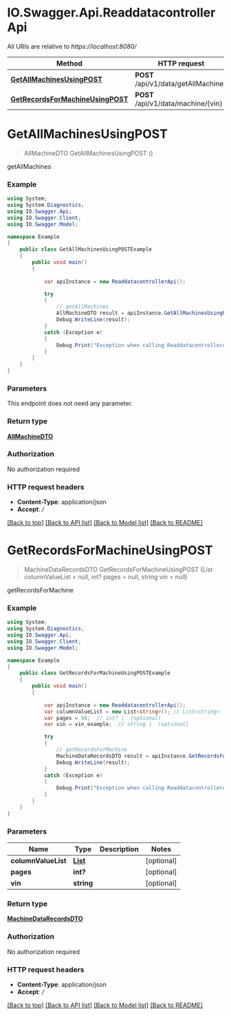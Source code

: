 # IO.Swagger.Api.ReaddatacontrollerApi

All URIs are relative to *https://localhost:8080/*

Method | HTTP request | Description
------------- | ------------- | -------------
[**GetAllMachinesUsingPOST**](ReaddatacontrollerApi.md#getallmachinesusingpost) | **POST** /api/v1/data/getAllMachines | getAllMachines
[**GetRecordsForMachineUsingPOST**](ReaddatacontrollerApi.md#getrecordsformachineusingpost) | **POST** /api/v1/data/machine/{vin} | getRecordsForMachine


<a name="getallmachinesusingpost"></a>
# **GetAllMachinesUsingPOST**
> AllMachineDTO GetAllMachinesUsingPOST ()

getAllMachines

### Example
```csharp
using System;
using System.Diagnostics;
using IO.Swagger.Api;
using IO.Swagger.Client;
using IO.Swagger.Model;

namespace Example
{
    public class GetAllMachinesUsingPOSTExample
    {
        public void main()
        {
            
            var apiInstance = new ReaddatacontrollerApi();

            try
            {
                // getAllMachines
                AllMachineDTO result = apiInstance.GetAllMachinesUsingPOST();
                Debug.WriteLine(result);
            }
            catch (Exception e)
            {
                Debug.Print("Exception when calling ReaddatacontrollerApi.GetAllMachinesUsingPOST: " + e.Message );
            }
        }
    }
}
```

### Parameters
This endpoint does not need any parameter.

### Return type

[**AllMachineDTO**](AllMachineDTO.md)

### Authorization

No authorization required

### HTTP request headers

 - **Content-Type**: application/json
 - **Accept**: *_/_*

[[Back to top]](#) [[Back to API list]](../README.md#documentation-for-api-endpoints) [[Back to Model list]](../README.md#documentation-for-models) [[Back to README]](../README.md)

<a name="getrecordsformachineusingpost"></a>
# **GetRecordsForMachineUsingPOST**
> MachineDataRecordsDTO GetRecordsForMachineUsingPOST (List<string> columnValueList = null, int? pages = null, string vin = null)

getRecordsForMachine

### Example
```csharp
using System;
using System.Diagnostics;
using IO.Swagger.Api;
using IO.Swagger.Client;
using IO.Swagger.Model;

namespace Example
{
    public class GetRecordsForMachineUsingPOSTExample
    {
        public void main()
        {
            
            var apiInstance = new ReaddatacontrollerApi();
            var columnValueList = new List<string>(); // List<string> |  (optional) 
            var pages = 56;  // int? |  (optional) 
            var vin = vin_example;  // string |  (optional) 

            try
            {
                // getRecordsForMachine
                MachineDataRecordsDTO result = apiInstance.GetRecordsForMachineUsingPOST(columnValueList, pages, vin);
                Debug.WriteLine(result);
            }
            catch (Exception e)
            {
                Debug.Print("Exception when calling ReaddatacontrollerApi.GetRecordsForMachineUsingPOST: " + e.Message );
            }
        }
    }
}
```

### Parameters

Name | Type | Description  | Notes
------------- | ------------- | ------------- | -------------
 **columnValueList** | [**List<string>**](string.md)|  | [optional] 
 **pages** | **int?**|  | [optional] 
 **vin** | **string**|  | [optional] 

### Return type

[**MachineDataRecordsDTO**](MachineDataRecordsDTO.md)

### Authorization

No authorization required

### HTTP request headers

 - **Content-Type**: application/json
 - **Accept**: *_/_*

[[Back to top]](#) [[Back to API list]](../README.md#documentation-for-api-endpoints) [[Back to Model list]](../README.md#documentation-for-models) [[Back to README]](../README.md)

